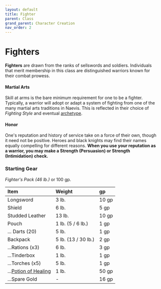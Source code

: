 ```yaml
---
layout: default
title: Fighter
parent: Class
grand_parent: Character Creation
nav_order: 2
---
```


# Fighters

**Fighters** are drawn from the ranks of sellswords and soldiers. Individuals that merit membership in this class are distinguished warriors known for their combat prowess.

#### Martial Arts

Skill at arms is the bare minimum requirement for one to be a fighter. Typically, a warrior will adopt or adapt a system of fighting from one of the many martial arts traditions in Naevis. This is reflected in their choice of _Fighting Style_ and eventual [archetype](../../more/archetypes/index).

#### Honor
One's reputation and history of service take on a force of their own, though it need not be positive. Heroes and black knights may find their names equally compelling for different reasons. **When you use your reputation as a warrior, you may make a Strength (Persuasion) or Strength (Intimidation) check.** 


### Starting Gear

_Fighter's Pack (46 lb.)_ or 100 gp.

| Item                                                 | Weight              | gp    |
| :--------------------------------------------------- | :------------------ | :---- |
| Longsword                                            | 3 lb.               | 10 gp |
| Shield                                               | 6 lb.               | 5 gp  |
| Studded Leather                                      | 13 lb.              | 10 gp |
| Pouch                                                | 1 lb. (5 / 6 lb.)   | 1 gp  |
| ... Darts (20)                                       | 5 lb.               | 1 gp  |
| Backpack                                             | 5 lb. (13 / 30 lb.) | 2 gp  |
| ...Rations (x3)                                      | 6 lb.               | 3 gp  |
| ...Tinderbox                                         | 1 lb.               | 1 gp  |
| ...Torches (x5)                                      | 5 lb.               | 1 gp  |
| ...[Potion of Healing](../../gear/alchemics/potions) | 1 lb.               | 50 gp |
| ...Spare Gold                                        | -                   | 16 gp |

<!-- {: .archetypes}
> [Lionheart](../../more/archetypes/fighter_lionheart), [Warprince](../../more/archetypes/fighter_warprince)

#### Occupations
Fighters come from the martial professions. Soldiers, knights, hunters, thugs, archers, templars... any vocation based principally on violence has overlap with this class.

#### Martial Arts
Skill at arms is the bare minimum requirement for one to be a fighter. Typically, a warrior will adopt or adapt a system of fighting from one of the many martial arts traditions in Naevis. Two of the most common are the [Wind Blade Style](../../more/archetypes/fighter_warprince) and the [Iron Spiral Style](../../more/archetypes/fighter_lionheart). -->